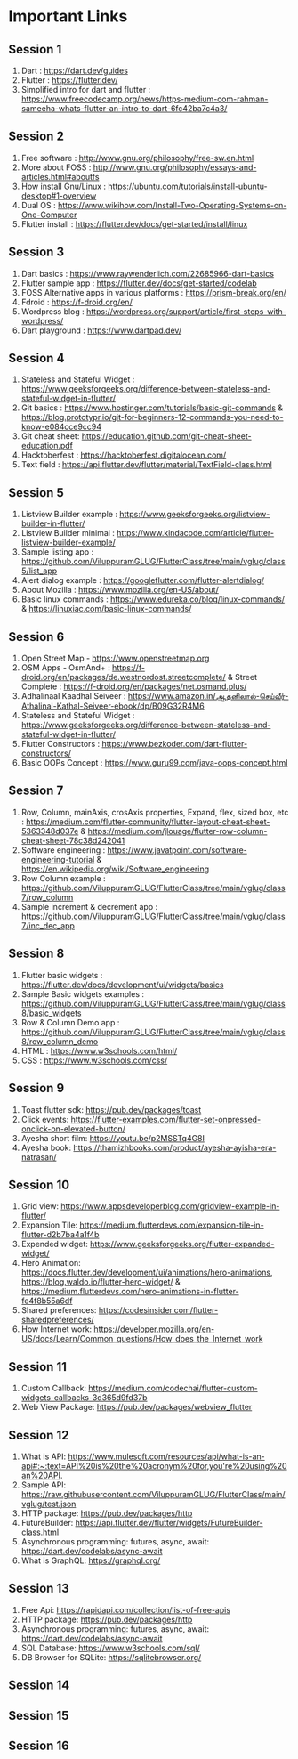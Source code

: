 # Important Links

## Session 1
1. Dart : https://dart.dev/guides
2. Flutter : https://flutter.dev/
3. Simplified intro for dart and flutter : https://www.freecodecamp.org/news/https-medium-com-rahman-sameeha-whats-flutter-an-intro-to-dart-6fc42ba7c4a3/

## Session 2
1. Free software : http://www.gnu.org/philosophy/free-sw.en.html
2. More about FOSS : http://www.gnu.org/philosophy/essays-and-articles.html#aboutfs
3. How install Gnu/Linux : https://ubuntu.com/tutorials/install-ubuntu-desktop#1-overview
4. Dual OS : https://www.wikihow.com/Install-Two-Operating-Systems-on-One-Computer
5. Flutter install : https://flutter.dev/docs/get-started/install/linux

## Session 3
1. Dart basics : https://www.raywenderlich.com/22685966-dart-basics
2. Flutter sample app : https://flutter.dev/docs/get-started/codelab
3. FOSS Alternative apps in various platforms : https://prism-break.org/en/
4. Fdroid : https://f-droid.org/en/
5. Wordpress blog : https://wordpress.org/support/article/first-steps-with-wordpress/
6. Dart playground : https://www.dartpad.dev/

## Session 4
1. Stateless and Stateful Widget : https://www.geeksforgeeks.org/difference-between-stateless-and-stateful-widget-in-flutter/
2. Git basics : https://www.hostinger.com/tutorials/basic-git-commands & https://blog.prototypr.io/git-for-beginners-12-commands-you-need-to-know-e084cce9cc94
3. Git cheat sheet: https://education.github.com/git-cheat-sheet-education.pdf
4. Hacktoberfest : https://hacktoberfest.digitalocean.com/
5. Text field : https://api.flutter.dev/flutter/material/TextField-class.html

## Session 5
1. Listview Builder example : https://www.geeksforgeeks.org/listview-builder-in-flutter/
2. Listview Builder minimal : https://www.kindacode.com/article/flutter-listview-builder-example/
3. Sample listing app : https://github.com/ViluppuramGLUG/FlutterClass/tree/main/vglug/class5/list_app
4. Alert dialog example : https://googleflutter.com/flutter-alertdialog/
5. About Mozilla : https://www.mozilla.org/en-US/about/
6. Basic linux commands : https://www.edureka.co/blog/linux-commands/  & https://linuxiac.com/basic-linux-commands/

## Session 6
1. Open Street Map - https://www.openstreetmap.org
2. OSM Apps - OsmAnd+ : https://f-droid.org/en/packages/de.westnordost.streetcomplete/ & Street Complete : https://f-droid.org/en/packages/net.osmand.plus/
3. Adhalinaal Kaadhal Seiveer : https://www.amazon.in/ஆதனிலால்-செய்வீர்-Athalinal-Kathal-Seiveer-ebook/dp/B09G32R4M6 
4. Stateless and Stateful Widget : https://www.geeksforgeeks.org/difference-between-stateless-and-stateful-widget-in-flutter/
5. Flutter Constructors : https://www.bezkoder.com/dart-flutter-constructors/
6. Basic OOPs Concept : https://www.guru99.com/java-oops-concept.html
  
## Session 7
1. Row, Column, mainAxis, crosAxis properties, Expand, flex, sized box, etc : https://medium.com/flutter-community/flutter-layout-cheat-sheet-5363348d037e & https://medium.com/jlouage/flutter-row-column-cheat-sheet-78c38d242041
2. Software engineering : https://www.javatpoint.com/software-engineering-tutorial & https://en.wikipedia.org/wiki/Software_engineering
3. Row Column example : https://github.com/ViluppuramGLUG/FlutterClass/tree/main/vglug/class7/row_column
4. Sample increment & decrement app : https://github.com/ViluppuramGLUG/FlutterClass/tree/main/vglug/class7/inc_dec_app

## Session 8
1. Flutter basic widgets : https://flutter.dev/docs/development/ui/widgets/basics
2. Sample Basic widgets examples : https://github.com/ViluppuramGLUG/FlutterClass/tree/main/vglug/class8/basic_widgets
3. Row & Column Demo app : https://github.com/ViluppuramGLUG/FlutterClass/tree/main/vglug/class8/row_column_demo
4. HTML : https://www.w3schools.com/html/
5. CSS : https://www.w3schools.com/css/

## Session 9
1. Toast flutter sdk: https://pub.dev/packages/toast
2. Click events: https://flutter-examples.com/flutter-set-onpressed-onclick-on-elevated-button/
3. Ayesha short film: https://youtu.be/p2MSSTq4G8I
4. Ayesha book: https://thamizhbooks.com/product/ayesha-ayisha-era-natrasan/

## Session 10
1. Grid view: https://www.appsdeveloperblog.com/gridview-example-in-flutter/
2. Expansion Tile: https://medium.flutterdevs.com/expansion-tile-in-flutter-d2b7ba4a1f4b
3. Expended widget: https://www.geeksforgeeks.org/flutter-expanded-widget/
4. Hero Animation: https://docs.flutter.dev/development/ui/animations/hero-animations, https://blog.waldo.io/flutter-hero-widget/ & https://medium.flutterdevs.com/hero-animations-in-flutter-fe4f8b55a6df
5. Shared preferences: https://codesinsider.com/flutter-sharedpreferences/
6. How Internet work: https://developer.mozilla.org/en-US/docs/Learn/Common_questions/How_does_the_Internet_work

## Session 11
1. Custom Callback: https://medium.com/codechai/flutter-custom-widgets-callbacks-3d365d9fd37b
2. Web View Package: https://pub.dev/packages/webview_flutter

## Session 12
1. What is API: https://www.mulesoft.com/resources/api/what-is-an-api#:~:text=API%20is%20the%20acronym%20for,you're%20using%20an%20API.
2. Sample API: https://raw.githubusercontent.com/ViluppuramGLUG/FlutterClass/main/vglug/test.json
3. HTTP package: https://pub.dev/packages/http 
4. FutureBuilder: https://api.flutter.dev/flutter/widgets/FutureBuilder-class.html
5. Asynchronous programming: futures, async, await: https://dart.dev/codelabs/async-await
6. What is GraphQL: https://graphql.org/

## Session 13
1. Free Api: https://rapidapi.com/collection/list-of-free-apis
2. HTTP package: https://pub.dev/packages/http 
3. Asynchronous programming: futures, async, await: https://dart.dev/codelabs/async-await
4. SQL Database: https://www.w3schools.com/sql/
5. DB Browser for SQLite: https://sqlitebrowser.org/

## Session 14
## Session 15
## Session 16
